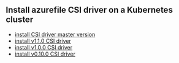 ## Install azurefile CSI driver on a Kubernetes cluster

 - [install CSI driver master version](./install-csi-driver-master.md)
 - [install v1.1.0 CSI driver](./install-csi-driver-v1.1.0.md)
 - [install v1.0.0 CSI driver](./install-csi-driver-v1.0.0.md)
 - [install v0.10.0 CSI driver](./install-csi-driver-v0.10.0.md)
